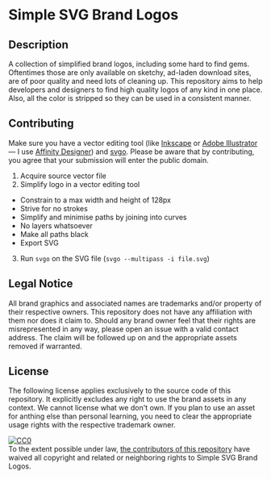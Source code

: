 # Simple SVG Brand Logos

## Description

A collection of simplified brand logos, including some hard to find gems. Oftentimes those are only available on sketchy, ad-laden download sites, are of poor quality and need lots of cleaning up. This repository aims to help developers and designers to find high quality logos of any kind in one place. Also, all the color is stripped so they can be used in a consistent manner.

## Contributing

Make sure you have a vector editing tool (like [Inkscape](https://inkscape.org/) or [Adobe Illustrator](https://www.adobe.com/products/illustrator/) — I use [Affinity Designer](https://affinity.serif.com/designer/)) and [svgo](https://github.com/svg/svgo). Please be aware that by contributing, you agree that your submission will enter the public domain.

1. Acquire source vector file
2. Simplify logo in a vector editing tool
  - Constrain to a max width and height of 128px
  - Strive for no strokes
  - Simplify and minimise paths by joining into curves
  - No layers whatsoever
  - Make all paths black
  - Export SVG
3. Run `svgo` on the SVG file (`svgo --multipass -i file.svg`)

## Legal Notice

All brand graphics and associated names are trademarks and/or property of their respective owners. This repository does not have any affiliation with them nor does it claim to. Should any brand owner feel that their rights are misrepresented in any way, please open an issue with a valid contact address. The claim will be followed up on and the appropriate assets removed if warranted.

## License

The following license applies exclusively to the source code of this repository. It explicitly excludes any right to use the brand assets in any context. We cannot license what we don't own. If you plan to use an asset for anthing else than personal learning, you need to clear the appropriate usage rights with the respective trademark owner.

<p xmlns:dct="http://purl.org/dc/terms/" xmlns:vcard="http://www.w3.org/2001/vcard-rdf/3.0#">
  <a rel="license"
     href="http://creativecommons.org/publicdomain/zero/1.0/">
    <img src="http://i.creativecommons.org/p/zero/1.0/88x31.png" style="border-style: none;" alt="CC0" />
  </a>
  <br />
  To the extent possible under law,
  <a rel="dct:publisher"
     href="https://github.com/herrbischoff/simple-svg-brand-logos/graphs/contributors">
    <span property="dct:title">the contributors of this repository</span></a>
  have waived all copyright and related or neighboring rights to
  <span property="dct:title">Simple SVG Brand Logos</span>.
</p>
